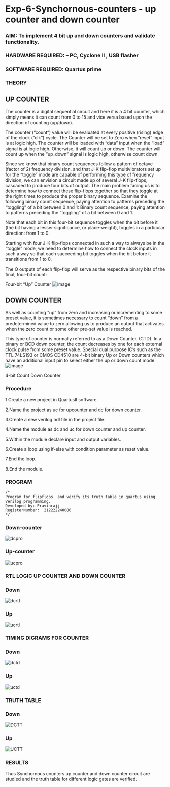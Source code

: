# Exp-6-Synchornous-counters - up counter and down counter 
### AIM: To implement 4 bit up and down counters and validate  functionality.
### HARDWARE REQUIRED:  – PC, Cyclone II , USB flasher
### SOFTWARE REQUIRED:   Quartus prime
### THEORY 

## UP COUNTER 
The counter is a digital sequential circuit and here it is a 4 bit counter, which simply means it can count from 0 to 15 and vice versa based upon the direction of counting (up/down). 

The counter (“count“) value will be evaluated at every positive (rising) edge of the clock (“clk“) cycle.
The Counter will be set to Zero when “reset” input is at logic high.
The counter will be loaded with “data” input when the “load” signal is at logic high. Otherwise, it will count up or down.
The counter will count up when the “up_down” signal is logic high, otherwise count down

Since we know that binary count sequences follow a pattern of octave (factor of 2) frequency division, and that J-K flip-flop multivibrators set up for the “toggle” mode are capable of performing this type of frequency division, we can envision a circuit made up of several J-K flip-flops, cascaded to produce four bits of output.
The main problem facing us is to determine how to connect these flip-flops together so that they toggle at the right times to produce the proper binary sequence.
Examine the following binary count sequence, paying attention to patterns preceding the “toggling” of a bit between 0 and 1:
Binary count sequence, paying attention to patterns preceding the “toggling” of a bit between 0 and 1.

Note that each bit in this four-bit sequence toggles when the bit before it (the bit having a lesser significance, or place-weight), toggles in a particular direction: from 1 to 0.



 
 

Starting with four J-K flip-flops connected in such a way to always be in the “toggle” mode, we need to determine how to connect the clock inputs in such a way so that each succeeding bit toggles when the bit before it transitions from 1 to 0.

The Q outputs of each flip-flop will serve as the respective binary bits of the final, four-bit count:

 
 

Four-bit “Up” Counter
![image](https://user-images.githubusercontent.com/36288975/169644758-b2f4339d-9532-40c5-af40-8f4f8c942e2c.png)



## DOWN COUNTER 

As well as counting “up” from zero and increasing or incrementing to some preset value, it is sometimes necessary to count “down” from a predetermined value to zero allowing us to produce an output that activates when the zero count or some other pre-set value is reached.

This type of counter is normally referred to as a Down Counter, (CTD). In a binary or BCD down counter, the count decreases by one for each external clock pulse from some preset value. Special dual purpose IC’s such as the TTL 74LS193 or CMOS CD4510 are 4-bit binary Up or Down counters which have an additional input pin to select either the up or down count mode.
![image](https://user-images.githubusercontent.com/36288975/169644844-1a14e123-7228-4ed8-81a9-eb937dff4ac8.png)


4-bit Count Down Counter
### Procedure
1.Create a new project in QuartusII software.

2.Name the project as uc for upcounter and dc for down counter.

3.Create a new verilog hdl file in the project file.

4.Name the module as dc and uc for down counter and up counter.

5.Within the module declare input and output variables.

6.Create a loop using if-else with condition parameter as reset value.

7.End the loop.

8.End the module.

### PROGRAM 
```
/*
Program for flipflops  and verify its truth table in quartus using Verilog programming.
Developed by: Pravinrajj
RegisterNumber:  212222240080
*/
```
### Down-counter
![dcpro](https://github.com/Pravinrajj/Exp-7-Synchornous-counters-/assets/117917674/2c6c7e32-28f5-41a7-95e8-adf071b5c8cd)

### Up-counter
![ucpro](https://github.com/Pravinrajj/Exp-7-Synchornous-counters-/assets/117917674/71b247a7-e693-4f7f-bf0f-c13163bb6b98)

### RTL LOGIC UP COUNTER AND DOWN COUNTER  
### Down
![dcrtl](https://github.com/Pravinrajj/Exp-7-Synchornous-counters-/assets/117917674/ce72bdc2-17ed-4d71-b141-d58ed48e864c)

### Up
![ucrtl](https://github.com/Pravinrajj/Exp-7-Synchornous-counters-/assets/117917674/202e25b6-2272-4045-bc0e-4f62fe504516)


### TIMING DIGRAMS FOR COUNTER  
### Down 
![dctd](https://github.com/Pravinrajj/Exp-7-Synchornous-counters-/assets/117917674/3fe2d5bd-e325-4b15-8e0e-f68f35ae59da)

### Up
![uctd](https://github.com/Pravinrajj/Exp-7-Synchornous-counters-/assets/117917674/a465d861-ab8c-4eae-861b-a3d8b30efa85)

### TRUTH TABLE 
### Down
![DCTT](https://github.com/Pravinrajj/Exp-7-Synchornous-counters-/assets/117917674/ceb7dad6-c329-4c89-be6b-83739a8550d8)

### Up
![UCTT](https://github.com/Pravinrajj/Exp-7-Synchornous-counters-/assets/117917674/c9e83e83-1e38-453d-b9d4-0799cca466b8)

### RESULTS 
Thus Synchornous counters up counter and down counter circuit are studied and the truth table for different logic gates are verified.
